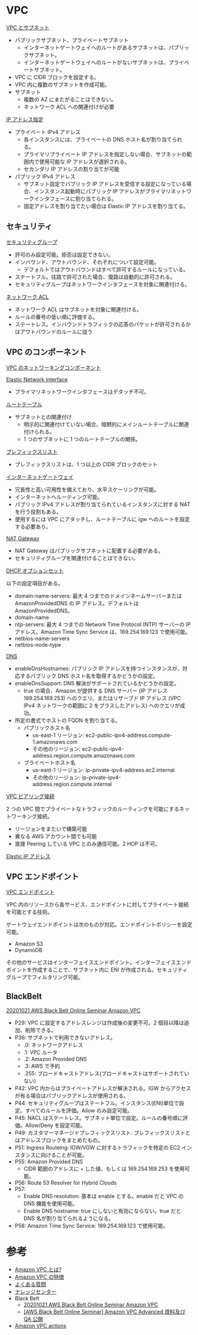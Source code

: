 
# VPC

[VPC とサブネット](https://docs.aws.amazon.com/ja_jp/vpc/latest/userguide/VPC_Subnets.html)

* パブリックサブネット、プライベートサブネット
  * インターネットゲートウェイへのルートがあるサブネットは、パブリックサブネット。
  * インターネットゲートウェイへのルートがないサブネットは、プライベートサブネット。
* VPC に CIDR ブロックを設定する。
* VPC 内に複数のサブネットを作成可能。
* サブネット
  * 複数の AZ にまたがることはできない。
  * ネットワーク ACL への関連付けが必要


[IP アドレス指定](https://docs.aws.amazon.com/ja_jp/vpc/latest/userguide/vpc-ip-addressing.html)

* プライベート IPv4 アドレス
  * 各インスタンスには、プライベートの DNS ホスト名が割り当てられる。
  * プライマリプライベート IP アドレスを指定しない場合、サブネットの範囲内で使用可能な IP アドレスが選択される。
  * セカンダリ IP アドレスの割り当てが可能
* パブリック IPv4 アドレス
  * サブネット設定でパブリック IP アドレスを受信する設定になっている場合、インスタンス起動時にパブリック IP アドレスがプライマリネットワークインタフェースに割り当てられる。
  * 固定アドレスを割り当てたい場合は Elastic IP アドレスを割り当てる。



## セキュリティ

[セキュリティグループ](https://docs.aws.amazon.com/ja_jp/vpc/latest/userguide/VPC_SecurityGroups.html)

* 許可のみ設定可能。拒否は設定できない。
* インバウンド、アウトバウンド、それぞれについて設定可能。
  * デフォルトではアウトバウンドはすべて許可するルールになっている。
* ステートフル。往路で許可された場合、復路は自動的に許可される。
* セキュリティグループはネットワークインタフェースを対象に関連付ける。


[ネットワーク ACL](https://docs.aws.amazon.com/ja_jp/vpc/latest/userguide/vpc-network-acls.html)

* ネットワーク ACL はサブネットを対象に関連付ける。
* ルールの番号の低い順に評価する。
* ステートレス。インバウンドトラフィックの応答のパケットが許可されるかはアウトバウンドのルールに従う



## VPC のコンポーネント

[VPC のネットワーキングコンポーネント](https://docs.aws.amazon.com/ja_jp/vpc/latest/userguide/VPC_Networking.html)

[Elastic Network Interface](https://docs.aws.amazon.com/ja_jp/vpc/latest/userguide/VPC_ElasticNetworkInterfaces.html)

* プライマリネットワークインタフェースはデタッチ不可。

[ルートテーブル](https://docs.aws.amazon.com/ja_jp/vpc/latest/userguide/VPC_Route_Tables.html)

* サブネットとの関連付け
  * 明示的に関連付けていない場合、暗黙的にメインルートテーブルに関連付けられる。
  * 1 つのサブネットに 1 つのルートテーブルの関係。

[プレフィックスリスト](https://docs.aws.amazon.com/ja_jp/vpc/latest/userguide/managed-prefix-lists.html)

* プレフィックスリストは、1 つ以上の CIDR ブロックのセット

[インターネットゲートウェイ](https://docs.aws.amazon.com/ja_jp/vpc/latest/userguide/VPC_Internet_Gateway.html)

* 冗長性と高い可用性を備えており、水平スケーリングが可能。
* インターネットへルーティング可能。
* パブリック IPv4 アドレスが割り当てられているインスタンスに対する NAT を行う役割もある。
* 使用するには VPC にアタッチし、ルートテーブルに igw へのルートを設定する必要あり。

[NAT Gateway](https://docs.aws.amazon.com/ja_jp/vpc/latest/userguide/vpc-nat-gateway.html)

* NAT Gateway はパブリックサブネットに配置する必要がある。
* セキュリティグループを関連付けることはできない。

[DHCP オプションセット](https://docs.aws.amazon.com/ja_jp/vpc/latest/userguide/VPC_DHCP_Options.html)

以下の設定項目がある。

* domain-name-servers: 最大 4 つまでのドメインネームサーバーまたは AmazonProvidedDNS の IP アドレス。デフォルトは AmazonProvidedDNS。
* domain-name
* ntp-servers: 最大 4 つまでの Network Time Protocol (NTP) サーバーの IP アドレス。Amazon Time Sync Service は、169.254.169.123 で使用可能。
* netbios-name-servers
* netbios-node-type

[DNS](https://docs.aws.amazon.com/ja_jp/vpc/latest/userguide/vpc-dns.html)

* enableDnsHostnames: パブリック IP アドレスを持つインスタンスが、対応するパブリック DNS ホスト名を取得するかどうかの設定。
* enableDnsSupport: DNS 解決がサポートされているかどうかの設定。
  * true の場合、Amazon が提供する DNS サーバー (IP アドレス 169.254.169.253) へのクエリ、またはリザーブド IP アドレス (VPC IPv4 ネットワークの範囲に 2 をプラスしたアドレス) へのクエリが成功。
* 所定の書式でホストの FQDN を割り当てる。
  * パブリックホスト名
    * us-east-1 リージョン: ec2-public-ipv4-address.compute-1.amazonaws.com
    * その他のリージョン: ec2-public-ipv4-address.region.compute.amazonaws.com
  * プライベートホスト名
    * us-east-1 リージョン: ip-private-ipv4-address.ec2.internal
    * その他のリージョン: ip-private-ipv4-address.region.compute.internal

[VPC ピアリング接続](https://docs.aws.amazon.com/ja_jp/vpc/latest/userguide/vpc-peering.html)

2 つの VPC 間でプライベートなトラフィックのルーティングを可能にするネットワーキング接続。

* リージョンをまたいで構築可能
* 異なる AWS アカウント間でも可能
* 直接 Peering している VPC とのみ通信可能。2 HOP は不可。

[Elastic IP アドレス](https://docs.aws.amazon.com/ja_jp/vpc/latest/userguide/vpc-eips.html)



## VPC エンドポイント

[VPC エンドポイント](https://docs.aws.amazon.com/ja_jp/vpc/latest/userguide/vpc-endpoints.html)

VPC 内のリソースから各サービス、エンドポイントに対してプライベート接続を可能とする技術。

ゲートウェイエンドポイントは次のものが対応。エンドポイントポリシーを設定可能。
* Amazon S3
* DynamoDB

その他のサービスはインターフェイスエンドポイント。インターフェイスエンドポイントを作成することで、サブネット内に ENI が作成される。セキュリティグループでフィルタリング可能。



## BlackBelt

[20201021 AWS Black Belt Online Seminar Amazon VPC](https://www.slideshare.net/AmazonWebServicesJapan/20201021-aws-black-belt-online-seminar-amazon-vpc)

* P29: VPC に設定するアドレスレンジは作成後の変更不可。2 個目以降は追加、削除できる。
* P36: サブネットで利用できないアドレス。
  * .0: ネットワークアドレス
  * .1: VPC ルータ
  * .2: Amazon Provided DNS
  * .3: AWS で予約
  * .255: ブロードキャストアドレス(ブロードキャストはサポートされていない)
* P42: VPC 内からはプライベートアドレスが解決される。IGW からアクセスが有る場合はパブリックアドレスが使用される。
* P44: セキュリティグループはステートフル。インスタンス(ENI)単位で設定。すべてのルールを評価。Allow のみ設定可能。
* P45: NACL はステートレス。サブネット単位で設定。ルールの番号順に評価。Allow/Deny を設定可能。
* P49: カスタマーマネージドプレフィックスリスト: プレフィックスリストとはアドレスブロックをまとめたもの。
* P51: Ingress Routeing: IGW/VGW に対するトラフィックを特定の EC2 インスタンスに向けることが可能。
* P55: Amazon Provided DNS
  * CIDR 範囲のアドレスに + した値、もしくは 169.254.169.253 を使用可能。
* P56: Route 53 Resolver for Hybrid Clouds
* P57: 
  * Enable DNS resolution: 基本は enable とする。enable だと VPC の DNS 機能を使用可能。
  * Enable DNS hostname: true にしないと有効にならない。true だと DNS 名が割り当てられるようになる。
* P58: Amazon Time Sync Service: 169.254.169.123 で使用可能。



# 参考

* [Amazon VPC とは?](https://docs.aws.amazon.com/ja_jp/vpc/latest/userguide/what-is-amazon-vpc.html)
* [Amazon VPC の特徴](https://aws.amazon.com/jp/vpc/)
* [よくある質問](https://aws.amazon.com/jp/vpc/faqs/)
* [ナレッジセンター](https://aws.amazon.com/jp/premiumsupport/knowledge-center/#Amazon_Virtual_Private_Cloud_.28Amazon_VPC.29)
* Black Belt
  * [20201021 AWS Black Belt Online Seminar Amazon VPC](https://www.slideshare.net/AmazonWebServicesJapan/20201021-aws-black-belt-online-seminar-amazon-vpc)
  * [[AWS Black Belt Online Seminar] Amazon VPC Advanced 資料及び QA 公開](https://aws.amazon.com/jp/blogs/news/webinar-bb-amazon-vpc-advanced-2019/)
* [Amazon VPC actions](https://docs.aws.amazon.com/AWSEC2/latest/APIReference/OperationList-query-vpc.html)


